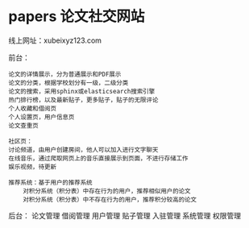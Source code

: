# papers	论文社交网站
线上网址：xubeixyz123.com

前台：

	论文的详情展示，分为普通展示和PDF展示
	论文的分类，根据学校划分有一级，二级分类
	论文的搜索，采用sphinx或elasticsearch搜索引擎
	热门排行榜，以及最新贴子，更多贴子，贴子的无限评论
	个人收藏和借阅页
	个人设置页，用户信息页
	论文查重页

	社区页：
	讨论频道，由用户创建房间，他人可以加入进行文字聊天
	在线音乐，通过爬取网页上的音乐直接展示到页面，不进行存储工作
	娱乐视频，待更新

	推荐系统：基于用户的推荐系统
		对积分系统（积分表）中存在行为的用户，推荐相似用户的论文
		对积分系统（积分表）中不存在行为的用户，推荐积分较高的论文


后台：
	论文管理
	借阅管理
	用户管理
	贴子管理
	入驻管理
	系统管理
	权限管理